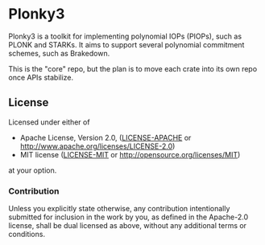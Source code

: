 # Plonky3

Plonky3 is a toolkit for implementing polynomial IOPs (PIOPs), such as PLONK and STARKs. It aims to support several polynomial commitment schemes, such as Brakedown.

This is the "core" repo, but the plan is to move each crate into its own repo once APIs stabilize.


## License

Licensed under either of

* Apache License, Version 2.0, ([LICENSE-APACHE](LICENSE-APACHE) or http://www.apache.org/licenses/LICENSE-2.0)
* MIT license ([LICENSE-MIT](LICENSE-MIT) or http://opensource.org/licenses/MIT)

at your option.


### Contribution

Unless you explicitly state otherwise, any contribution intentionally submitted for inclusion in the work by you, as defined in the Apache-2.0 license, shall be dual licensed as above, without any additional terms or conditions.
